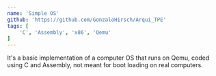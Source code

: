 ```yaml
---
name: 'Simple OS'
github: 'https://github.com/GonzaloHirsch/Arqui_TPE'
tags: [
    'C', 'Assembly', 'x86', 'Qemu'
]
---
```


It's a basic implementation of a computer OS that runs on Qemu, coded using C and Assembly, not meant for boot loading on real computers.